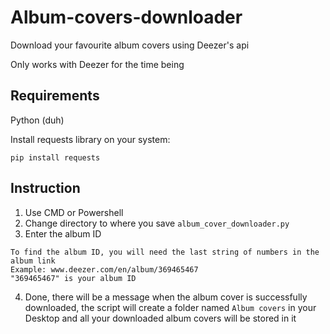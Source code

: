 # Album-covers-downloader
Download your favourite album covers using Deezer's api

Only works with Deezer for the time being
## Requirements
Python (duh)

Install requests library on your system:
```
pip install requests
```
## Instruction
1. Use CMD or Powershell
2. Change directory to where you save `album_cover_downloader.py`
3. Enter the album ID
```
To find the album ID, you will need the last string of numbers in the album link
Example: www.deezer.com/en/album/369465467
"369465467" is your album ID
```
4. Done, there will be a message when the album cover is successfully downloaded, the script will create a folder named `Album covers` in your Desktop and all your downloaded album covers will be stored in it

